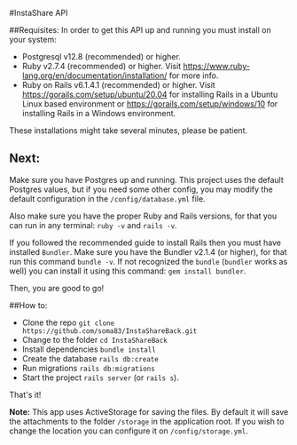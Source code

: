 #InstaShare API

##Requisites:
In order to get this API up and running you must install on your system:

* Postgresql v12.8 (recommended) or higher.
* Ruby v2.7.4 (recommended) or higher. Visit https://www.ruby-lang.org/en/documentation/installation/ for more info.
* Ruby on Rails v6.1.4.1 (recommended) or higher. Visit https://gorails.com/setup/ubuntu/20.04 for installing Rails in a Ubuntu Linux based environment or https://gorails.com/setup/windows/10 for installing Rails in a Windows environment.

These installations might take several minutes, please be patient.

## Next:
Make sure you have Postgres up and running. This project uses the default Postgres values, but if you need some other config, you may modify the default configuration in the `/config/database.yml` file.

Also make sure you have the proper Ruby and Rails versions, for that you can run in any terminal: `ruby -v` and `rails -v`.

If you followed the recommended guide to install Rails then you must have installed `Bundler`. Make sure you have the Bundler v2.1.4 (or higher), for that run this command `bundle -v`. If not recognized the `bundle` (`bundler` works as well) you can install it using this command: `gem install bundler`.

Then, you are good to go!

##How to:
* Clone the repo `git clone https://github.com/soma83/InstaShareBack.git`
* Change to the folder `cd InstaShareBack`
* Install dependencies `bundle install`
* Create the database `rails db:create`
* Run migrations `rails db:migrations`
* Start the project `rails server` (or `rails s`).

That's it!

**Note:**
This app uses ActiveStorage for saving the files. By default it will save the attachments to the folder `/storage` in the application root. If you wish to change the location you can configure it on `/config/storage.yml`.


